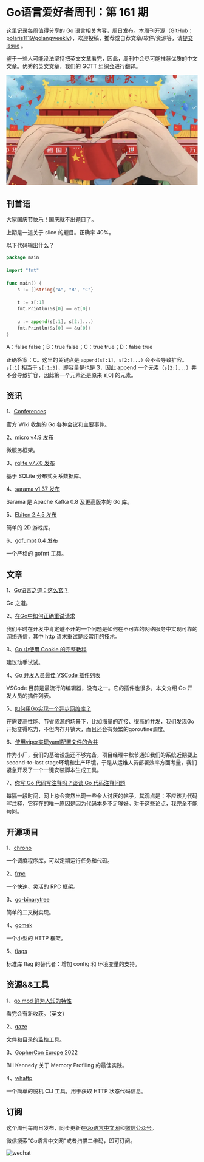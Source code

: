 # Go语言爱好者周刊：第 161 期

这里记录每周值得分享的 Go 语言相关内容，周日发布。本周刊开源（GitHub：[polaris1119/golangweekly](https://github.com/polaris1119/golangweekly)），欢迎投稿，推荐或自荐文章/软件/资源等，请[提交 issue](https://github.com/polaris1119/golangweekly/issues) 。

鉴于一些人可能没法坚持把英文文章看完，因此，周刊中会尽可能推荐优质的中文文章。优秀的英文文章，我们的 GCTT 组织会进行翻译。

![](imgs/issue162/cover.png)

## 刊首语

大家国庆节快乐！国庆就不出题目了。

上期是一道关于 slice 的题目。正确率 40%。

以下代码输出什么？

```go
package main

import "fmt"

func main() {
    s := []string{"A", "B", "C"}

    t := s[:1]
    fmt.Println(&s[0] == &t[0])

    u := append(s[:1], s[2:]...)
    fmt.Println(&s[0] == &u[0])
}
```

A：false false；B：true false；C：true true；D：false true

正确答案：C。这里的关键点是 `append(s[:1], s[2:]...)` 会不会导致扩容。`s[:1]` 相当于 `s[:1:3]`，即容量是也是 3，因此 append 一个元素（`s[2:]...`）并不会导致扩容，因此第一个元素还是原来 s[0] 的元素。

## 资讯

1、[Conferences](https://github.com/golang/go/wiki/Conferences)

官方 Wiki 收集的 Go 各种会议和主要事件。

2、[micro v4.9 发布](https://github.com/go-micro/go-micro)

微服务框架。

3、[rqlite v7.7.0 发布](https://github.com/rqlite/rqlite)

基于 SQLite 分布式关系数据库。

4、[sarama v1.37 发布](https://github.com/Shopify/sarama)

Sarama 是 Apache Kafka 0.8 及更高版本的 Go 库。

5、[Ebiten 2.4.5 发布](https://github.com/hajimehoshi/ebiten)

简单的 2D 游戏库。

6、[gofumpt 0.4 发布](https://github.com/mvdan/gofumpt)

一个严格的 gofmt 工具。

## 文章

1、[Go语言之道：这么玄？](https://mp.weixin.qq.com/s/jAkSB6JvUmC9uS7bqtKV-g)

Go 之道。

2、[在Go中如何正确重试请求](https://mp.weixin.qq.com/s/XRjqEtcfCmvcgNpwhd93gg)

我们平时在开发中肯定避不开的一个问题是如何在不可靠的网络服务中实现可靠的网络通信，其中 http 请求重试是经常用的技术。

3、[Go 中使用 Cookie 的完整教程](https://www.alexedwards.net/blog/working-with-cookies-in-go)

建议动手试试。

4、[Go 开发人员最佳 VSCode 插件列表](https://mp.weixin.qq.com/s/o52N_rajZFKXciP712rHiw)

VSCode 目前是最流行的编辑器，没有之一。它的插件也很多，本文介绍 Go 开发人员的插件列表。

5、[如何用Go实现一个异步网络库？](https://mp.weixin.qq.com/s/_kVaNDxJzlIIqsmVU-kSGQ)

在需要高性能、节省资源的场景下，比如海量的连接、很高的并发，我们发现Go开始变得吃力，不但内存开销大，而且还会有频繁的goroutine调度。

6、[使用viper实现yaml配置文件的合并](https://mp.weixin.qq.com/s/JlmAeqLw7sW4F8Rkk5cpQQ)

作为小厂，我们的基础设施还不够完备，项目经理中秋节通知我们的系统近期要上second-to-last stage环境和生产环境，于是从运维人员部署效率方面考量，我们紧急开发了一个一键安装脚本生成工具。

7、[你写 Go 代码写注释吗？谈谈 Go 代码注释问题](https://mp.weixin.qq.com/s/5ZDzcGqenAvtOeSU-baV9A)

每隔一段时间，网上总会突然出现一些令人讨厌的帖子，其观点是：不应该为代码写注释，它存在的唯一原因是因为代码本身不足够好。对于这些论点，我完全不能苟同。

## 开源项目

1、[chrono](https://github.com/procyon-projects/chrono)

一个调度程序库，可以定期运行任务和代码。

2、[frpc](https://frpc.io/introduction)

一个快速、灵活的 RPC 框架。

3、[go-binarytree](https://github.com/dnaeon/go-binarytree)

简单的二叉树实现。

4、[gomek](https://github.com/joegasewicz/gomek)

一个小型的 HTTP 框架。

5、[flags](https://github.com/aneshas/flags)

标准库 flag 的替代者：增加 config 和 环境变量的支持。

## 资源&&工具

1、[go mod 鲜为人知的特性](https://verdverm.com/go-mods/)

看完会有新收获。（英文）

2、[gaze](https://github.com/wtetsu/gaze)

文件和目录的监控工具。

3、[GopherCon Europe 2022](https://www.youtube.com/watch?v=6qAfkJGWsns&t=180s)

Bill Kennedy 关于 Memory Profiling 的最佳实践。

4、[whattp](https://github.com/valxntine/whattp)

一个简单的脱机 CLI 工具，用于获取 HTTP 状态代码信息。

## 订阅

这个周刊每周日发布，同步更新在[Go语言中文网](https://studygolang.com/go/weekly)和[微信公众号](https://weixin.sogou.com/weixin?query=Go%E8%AF%AD%E8%A8%80%E4%B8%AD%E6%96%87%E7%BD%91)。

微信搜索"Go语言中文网"或者扫描二维码，即可订阅。

![wechat](imgs/wechat.png)
